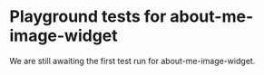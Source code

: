 # Playground tests for about-me-image-widget
We are still awaiting the first test run for about-me-image-widget.
